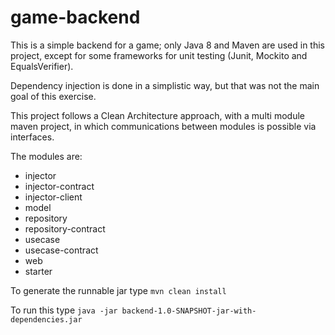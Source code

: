 # game-backend

This is a simple backend for a game; only Java 8 and Maven
are used in this project, except for some frameworks for unit
testing (Junit, Mockito and EqualsVerifier).

Dependency injection is done in a simplistic way, but that was
not the main goal of this exercise.

This project follows a Clean Architecture approach, with a
multi module maven project, in which communications between
modules is possible via interfaces.

The modules are:
* injector
* injector-contract
* injector-client
* model
* repository
* repository-contract
* usecase
* usecase-contract
* web
* starter

To generate the runnable jar type
`mvn clean install
`

To run this type 
`java -jar backend-1.0-SNAPSHOT-jar-with-dependencies.jar`